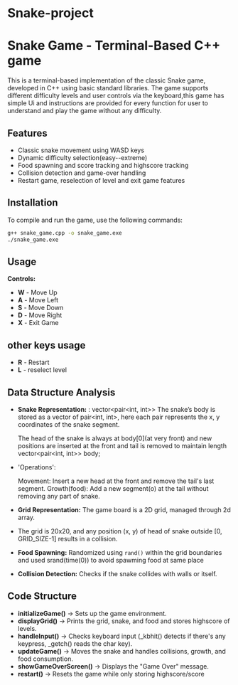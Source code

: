 # Snake-project

# Snake Game - Terminal-Based C++ game

This is a terminal-based implementation of the classic Snake game, developed in C++ using basic standard libraries. The game supports different difficulty levels and user controls via the keyboard,this game has simple Ui and instructions are provided for every function for user to understand and play the game without any difficulty.

## Features
- Classic snake movement using WASD keys
- Dynamic difficulty selection(easy--extreme)
- Food spawning and score tracking and highscore tracking
- Collision detection and game-over handling
- Restart game, reselection of level and exit game features

## Installation
To compile and run the game, use the following commands:
```sh
g++ snake_game.cpp -o snake_game.exe
./snake_game.exe
```

## Usage
**Controls:**
- **W** - Move Up
- **A** - Move Left
- **S** - Move Down
- **D** - Move Right
- **X** - Exit Game

## other keys usage
- **R** - Restart
- **L** - reselect level

## Data Structure Analysis
- **Snake Representation:** : vector<pair<int, int>>
 The snake’s body is stored as a vector of pair<int, int>, here each pair represents the x, y coordinates of the snake segment.

  The head of the snake is always at body[0](at very front) and new positions are inserted at the front and tail is removed to maintain length
  vector<pair<int, int>> body;
- 'Operations':

  Movement: Insert a new head at the front and remove the tail's last segment.
  Growth(food): Add a new segment(o) at the tail without removing any part of snake.


- **Grid Representation:** The game board is a 2D grid, managed  through 2d array.
- The grid is 20x20, and any position (x, y) of head of snake outside [0, GRID_SIZE-1] results in a collision.
- **Food Spawning:** Randomized using `rand()` within the grid boundaries and used srand(time(0)) to avoid spawming food at same place
- **Collision Detection:** Checks if the snake collides with walls or itself.

## Code Structure
- **initializeGame()** → Sets up the game environment.
- **displayGrid()** → Prints the grid, snake, and food and stores highscore of levels.
- **handleInput()** → Checks keyboard input (_kbhit() detects if there's any keypress, _getch() reads the char key).
- **updateGame()** → Moves the snake and handles collisions, growth, and food consumption.
- **showGameOverScreen()** → Displays the "Game Over" message.
- **restart()** → Resets the game while only storing highscore/score
